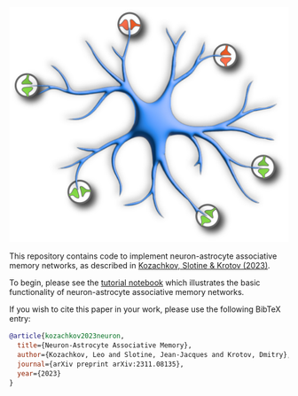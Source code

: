 ![Astrocyte with synapses](astro-with-synapses.png)

This repository contains code to implement neuron-astrocyte associative memory networks, as described in [Kozachkov, Slotine & Krotov (2023)](https://arxiv.org/abs/2311.08135). 

To begin, please see the [tutorial notebook](notebooks/Basic-Neuron-Astrocyte-Associative-Memory-Network-Tutorial.ipynb) which illustrates the basic functionality of neuron-astrocyte associative memory networks.


If you wish to cite this paper in your work, please use the following BibTeX entry:

```bibtex
@article{kozachkov2023neuron,
  title={Neuron-Astrocyte Associative Memory},
  author={Kozachkov, Leo and Slotine, Jean-Jacques and Krotov, Dmitry},
  journal={arXiv preprint arXiv:2311.08135},
  year={2023}
}
```
